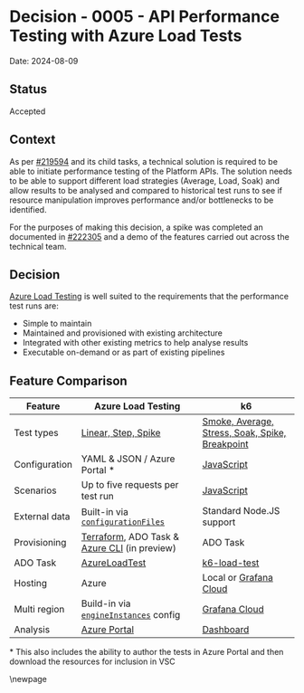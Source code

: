 # Decision - 0005 - API Performance Testing with Azure Load Tests

Date: 2024-08-09

## Status

Accepted

## Context

As per [#219594](https://dfe-ssp.visualstudio.com/s198-DfE-Benchmarking-service/_workitems/edit/219594) and its child tasks, a technical solution is required
to be able to initiate performance testing of the Platform APIs. The solution needs to be able to support different load strategies (Average, Load, Soak) and
allow results to be analysed and compared to historical test runs to see if resource manipulation improves performance and/or bottlenecks to be identified.

For the purposes of making this decision, a spike was completed an documented in
[#222305](https://dfe-ssp.visualstudio.com/s198-DfE-Benchmarking-service/_workitems/edit/222305) and a demo of the features carried out across the technical
team.

## Decision

[Azure Load Testing](https://learn.microsoft.com/en-gb/azure/load-testing/) is well suited to the requirements that the performance test runs are:

- Simple to maintain
- Maintained and provisioned with existing architecture
- Integrated with other existing metrics to help analyse results
- Executable on-demand or as part of existing pipelines

## Feature Comparison

| Feature       | Azure Load Testing | k6 |
|---------------|-------------------|------|
| Test types    | [Linear, Step, Spike](https://learn.microsoft.com/en-us/azure/load-testing/how-to-high-scale-load?tabs=portal#configure-load-parameters-for-url-based-tests) | [Smoke, Average, Stress, Soak, Spike, Breakpoint](https://grafana.com/docs/k6/latest/testing-guides/test-types/) |
| Configuration | YAML & JSON / Azure Portal * | [JavaScript](https://grafana.com/docs/k6/latest/javascript-api/) |
| Scenarios     | Up to five requests per test run | [JavaScript](https://grafana.com/docs/k6/latest/javascript-api/) |
| External data | Built-in via [`configurationFiles`](https://learn.microsoft.com/en-gb/azure/load-testing/reference-test-config-yaml) |  Standard Node.JS support |
| Provisioning  | [Terraform](https://registry.terraform.io/providers/hashicorp/azurerm/latest/docs/resources/load_test), ADO Task & [Azure CLI](https://learn.microsoft.com/en-us/cli/azure/load/test/app-component?view=azure-cli-latest#az-load-test-app-component-add) (in preview) | ADO Task |
| ADO Task      | [AzureLoadTest](https://learn.microsoft.com/en-us/azure/devops/pipelines/tasks/reference/azure-load-test-v1?view=azure-pipelines) | [k6-load-test](https://marketplace.visualstudio.com/items?itemName=k6.k6-load-test) |
| Hosting       | Azure | Local or [Grafana Cloud](https://grafana.com/auth/sign-up/create-user?plcmt=sidebar&pg=docs-grafana-cloud-testing-k6-author-run-tokens-and-cli-authentication&redirectPath=k6) |
| Multi region  | Build-in via [`engineInstances`](https://learn.microsoft.com/en-gb/azure/load-testing/how-to-high-scale-load?tabs=pipelines) config | [Grafana Cloud](https://grafana.com/auth/sign-up/create-user?plcmt=sidebar&pg=docs-grafana-cloud-testing-k6-author-run-tokens-and-cli-authentication&redirectPath=k6) |
| Analysis      | [Azure Portal](https://learn.microsoft.com/en-gb/azure/load-testing/how-to-compare-multiple-test-runs) | [Dashboard](https://grafana.com/docs/k6/latest/results-output/web-dashboard/) |

\* This also includes the ability to author the tests in Azure Portal and then download the resources for inclusion in VSC

<!-- Leave the rest of this page blank -->
\newpage
